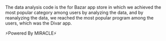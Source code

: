 The data analysis code is the for Bazar app store in which we achieved the most popular category among users by analyzing the data, and by reanalyzing the data, we reached the most popular program among the users, which was the Divar app.

⚡Powered By MIRACLE⚡
